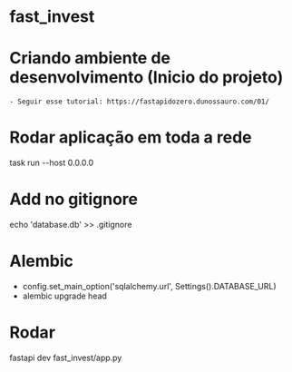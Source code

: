 # fast_invest

# Criando ambiente de desenvolvimento (Inicio do projeto)
    - Seguir esse tutorial: https://fastapidozero.dunossauro.com/01/



# Rodar aplicação em toda a rede
task run --host 0.0.0.0

# Add no gitignore
echo 'database.db' >> .gitignore

# Alembic
- config.set_main_option('sqlalchemy.url', Settings().DATABASE_URL)
- alembic upgrade head

# Rodar
fastapi dev fast_invest/app.py